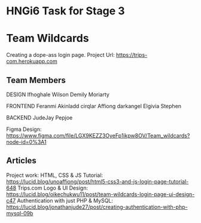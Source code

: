 # HNGi6 Task for Stage 3

# Team Wildcards

Creating a dope-ass login page.
Project Url: https://trips-com.herokuapp.com

## Team Members

DESIGN
Ifhoghale Wilson
Demily
Moriarty

FRONTEND
Feranmi Akinladd
cirqlar
Affiong
darkangel
Elgivia Stephen

BACKEND
JudeJay
Pepjoe

Figma Design: https://www.figma.com/file/LGX9KEZZ3OyeFp1ikpw8OV/Team_wildcards?node-id=0%3A1

## Articles

Project work:
HTML, CSS & JS Tutorial: https://lucid.blog/unoaffiong/post/html5-css3-and-js-login-page-tutorial-648
Trips.com Logo & UI Design: https://lucid.blog/oikechukwu11/post/team-wildcards-login-page-ui-design-c47
Authentication with just PHP & MySQL: https://lucid.blog/jonathanjude27/post/creating-authentication-with-php-mysql-09b
